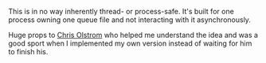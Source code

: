 This is in no way inherently thread- or process-safe. It's built for one process owning one queue file and not interacting with it asynchronously.

Huge props to [Chris Olstrom](https://github.com/colstrom) who helped me understand the idea and was a good sport when I implemented my own version instead of waiting for him to finish his.

